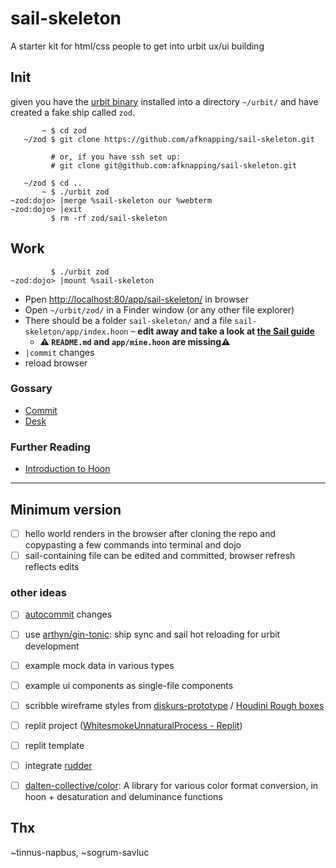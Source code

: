 # sail-skeleton

A starter kit for html/css people to get into urbit ux/ui building

## Init

given you have the [urbit binary]() installed into a directory `~/urbit/` and have created a fake ship called `zod`.

```
       ~ $ cd zod
   ~/zod $ git clone https://github.com/afknapping/sail-skeleton.git

         # or, if you have ssh set up:
         # git clone git@github.com:afknapping/sail-skeleton.git

   ~/zod $ cd ..
       ~ $ ./urbit zod
~zod:dojo> |merge %sail-skeleton our %webterm
~zod:dojo> |exit
         $ rm -rf zod/sail-skeleton
```

## Work

```
         $ ./urbit zod
~zod:dojo> |mount %sail-skeleton
```

- Ppen <http://localhost:80/app/sail-skeleton/> in browser
- Open `~/urbit/zod/` in a Finder window (or any other file explorer)
- There should be a folder `sail-skeleton/` and a file `sail-skeleton/app/index.hoon` – **edit away and take a look at [the Sail guide](https://developers.urbit.org/guides/additional/sail)**
  - **⚠️ `README.md` and `app/mine.hoon` are missing⚠️**
- `|commit` changes
- reload browser

### Gossary

- [Commit](https://developers.urbit.org/reference/glossary/commit)
- [Desk](https://developers.urbit.org/reference/glossary/desk)

### Further Reading

- [Introduction to Hoon](https://developers.urbit.org/guides/core/hoon-school/A-intro)

---

## Minimum version

- [ ] hello world renders in the browser after cloning the repo and copypasting a few commands into terminal and dojo
- [ ] sail-containing file can be edited and committed, browser refresh reflects edits

### other ideas

- [ ] [autocommit](https://operators.urbit.org/manual/os/dojo-tools#autocommit) changes
- [ ] use [arthyn/gin-tonic](https://github.com/arthyn/gin-tonic): ship sync and sail hot reloading for urbit development
- [ ] example mock data in various types
- [ ] example ui components as single-file components
- [ ] scribble wireframe styles from [diskurs-prototype](https://github.com/afknapping/diskurs-prototype/blob/main/src/_sac1-tools.sass#L33-L56) / [Houdini Rough boxes](https://css-houdini.rocks/rough-boxes/)
- [ ] replit project ([WhitesmokeUnnaturalProcess - Replit](https://replit.com/@tanpenridlyt/WhitesmokeUnnaturalProcess))
- [ ] replit template
- [ ] integrate [rudder](https://github.com/Fang-/suite/blob/master/lib/rudder.hoon)
- [ ] [dalten-collective/color](https://github.com/dalten-collective/color/): A library for various color format conversion, in hoon + desaturation and deluminance functions


## Thx

~tinnus-napbus, ~sogrum-savluc

